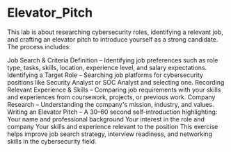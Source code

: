 # Elevator_Pitch
This lab is about researching cybersecurity roles, identifying a relevant job, and crafting an elevator pitch to introduce yourself as a strong candidate. The process includes:

Job Search & Criteria Definition – Identifying job preferences such as role type, tasks, skills, location, experience level, and salary expectations.
Identifying a Target Role – Searching job platforms for cybersecurity positions like Security Analyst or SOC Analyst and selecting one.
Recording Relevant Experience & Skills – Comparing job requirements with your skills and experiences from coursework, projects, or previous work.
Company Research – Understanding the company's mission, industry, and values.
Writing an Elevator Pitch – A 30–60 second self-introduction highlighting:
Your name and professional background
Your interest in the role and company
Your skills and experience relevant to the position
This exercise helps improve job search strategy, interview readiness, and networking skills in the cybersecurity field.
